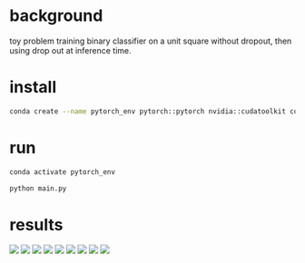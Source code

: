 # background
toy problem training binary classifier on a unit square without dropout, then using drop out at inference time.

# install
```bash
conda create --name pytorch_env pytorch::pytorch nvidia::cudatoolkit conda-forge::numpy matplotlib
```
# run
```bash
conda activate pytorch_env

python main.py
```

# results
![](results/no_dropout.png)
![](results/dropout.png)
![](results/dropout_0.001.png)
![](results/dropout_0.005.png)
![](results/dropout_0.010.png)
![](results/dropout_0.050.png)
![](results/dropout_0.100.png)
![](results/dropout_0.500.png)
![](results/dropout_1.000.png)
